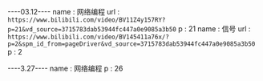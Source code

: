 ----03.12----
name : 网络编程
url : ``https://www.bilibili.com/video/BV11Z4y157RY?p=21&vd_source=3715783dab53944fc447a0e9085a3b50``
p : 21
name : 信号
url : ``https://www.bilibili.com/video/BV145411a76x/?p=2&spm_id_from=pageDriver&vd_source=3715783dab53944fc447a0e9085a3b50``
p : 2

----3.27----
name : 网络编程
p : 26
